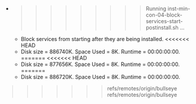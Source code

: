 * >>>>>>>>> Running inst-min-con-04-block-services-start-postinstall.sh ...
  * Block services from starting after they are being installed.
<<<<<<< HEAD
  * Disk size = 886740K. Space Used = 8K. Runtime = 00:00:00:00.
=======
<<<<<<< HEAD
  * Disk size = 877656K. Space Used = 8K. Runtime = 00:00:00:00.
=======
  * Disk size = 886720K. Space Used = 8K. Runtime = 00:00:00:00.
>>>>>>> refs/remotes/origin/bullseye
>>>>>>> refs/remotes/origin/bullseye
